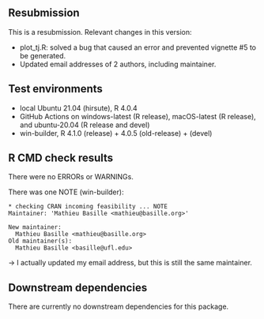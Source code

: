 ## Resubmission

This is a resubmission. Relevant changes in this version:

  * plot_tj.R: solved a bug that caused an error and prevented vignette #5 to be
    generated.
  * Updated email addresses of 2 authors, including maintainer.


## Test environments

* local Ubuntu 21.04 (hirsute), R 4.0.4
* GitHub Actions on windows-latest (R release), macOS-latest (R release), and
  ubuntu-20.04 (R release and devel)
* win-builder, R 4.1.0 (release) + 4.0.5 (old-release) + (devel)


## R CMD check results

There were no ERRORs or WARNINGs. 

There was one NOTE (win-builder):

    * checking CRAN incoming feasibility ... NOTE
    Maintainer: 'Mathieu Basille <mathieu@basille.org>'
    
    New maintainer:
      Mathieu Basille <mathieu@basille.org>
    Old maintainer(s):
      Mathieu Basille <basille@ufl.edu>

→ I actually updated my email address, but this is still the same maintainer.


## Downstream dependencies

There are currently no downstream dependencies for this package.

